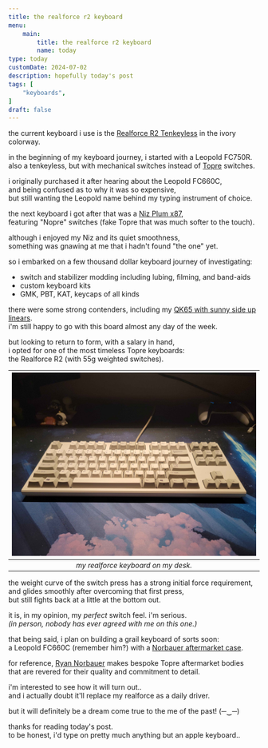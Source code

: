 ```yaml
---
title: the realforce r2 keyboard
menu:
    main:
        title: the realforce r2 keyboard
        name: today
type: today
customDate: 2024-07-02
description: hopefully today's post
tags: [
    "keyboards",
]
draft: false
---
```


the current keyboard i use is the [Realforce R2 Tenkeyless](https://mechanicalkeyboards.com/products/topre-realforce-r2-ivory) in the ivory colorway.

in the beginning of my keyboard journey, i started with a Leopold FC750R.\
also a tenkeyless, but with mechanical switches instead of [Topre](https://deskthority.net/wiki/Topre_switch) switches.

i originally purchased it after hearing about the Leopold FC660C,\
and being confused as to why it was so expensive,\
but still wanting the Leopold name behind my typing instrument of choice.

the next keyboard i got after that was a [Niz Plum x87](https://www.nizkeyboard.com/products/niz-2019-new-x87-electro-capacitive-bluetooth-keyboard-non-rgb-white-black),\
featuring "Nopre" switches (fake Topre that was much softer to the touch).

although i enjoyed my Niz and its quiet smoothness,\
something was gnawing at me that i hadn't found "the one" yet.

so i embarked on a few thousand dollar keyboard journey of investigating:
- switch and stabilizer modding including lubing, filming, and band-aids
- custom keyboard kits
- GMK, PBT, KAT, keycaps of all kinds

there were some strong contenders, including my [QK65 with sunny side up linears](https://www.youtube.com/watch?v=K5h_mqy-rGE).\
i'm still happy to go with this board almost any day of the week.

but looking to return to form, with a salary in hand,\
i opted for one of the most timeless Topre keyboards:\
the Realforce R2 (with 55g weighted switches).

| ![realforce r2 keyboard](/images/realforce.jpg) | 
|:--:| 
| *my realforce keyboard on my desk.* |

the weight curve of the switch press has a strong initial force requirement,\
and glides smoothly after overcoming that first press,\
but still fights back at a little at the bottom out.

it is, in my opinion, my *perfect* switch feel. i'm serious.\
*(in person, nobody has ever agreed with me on this one.)*

that being said, i plan on building a grail keyboard of sorts soon:\
a Leopold FC660C (remember him?) with a [Norbauer aftermarket case](https://www.norbauer.co/products/the-heavy-6-mark-ii?variant=47887019409716).

for reference, [Ryan Norbauer](https://www.youtube.com/watch?v=KIvqFsXu4xg) makes bespoke Topre aftermarket bodies\
that are revered for their quality and commitment to detail.

i'm interested to see how it will turn out..\
and i actually doubt it'll replace my realforce as a daily driver.

but it will definitely be a dream come true to the me of the past! (─‿─)

thanks for reading today's post.\
to be honest, i'd type on pretty much anything but an apple keyboard..




